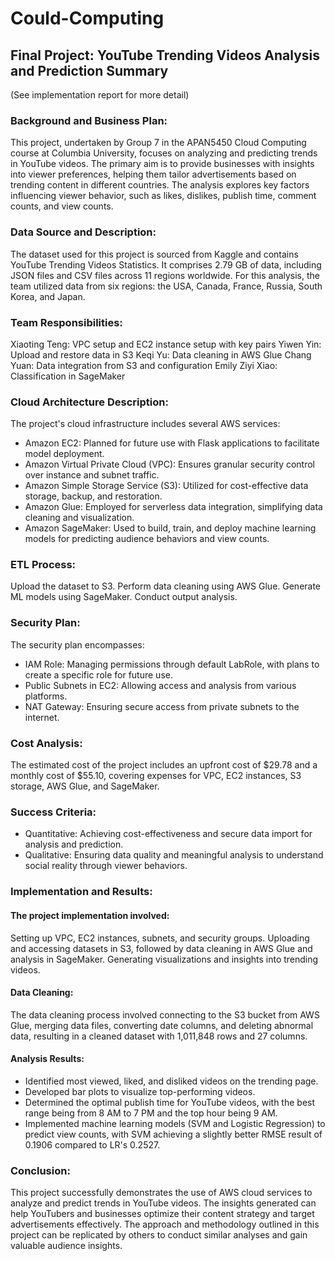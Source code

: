# Could-Computing

## Final Project: YouTube Trending Videos Analysis and Prediction Summary

(See implementation report for more detail)

### Background and Business Plan:
This project, undertaken by Group 7 in the APAN5450 Cloud Computing course at Columbia University, focuses on analyzing and predicting trends in YouTube videos. The primary aim is to provide businesses with insights into viewer preferences, helping them tailor advertisements based on trending content in different countries. The analysis explores key factors influencing viewer behavior, such as likes, dislikes, publish time, comment counts, and view counts.

### Data Source and Description:
The dataset used for this project is sourced from Kaggle and contains YouTube Trending Videos Statistics. It comprises 2.79 GB of data, including JSON files and CSV files across 11 regions worldwide. For this analysis, the team utilized data from six regions: the USA, Canada, France, Russia, South Korea, and Japan.

### Team Responsibilities:
Xiaoting Teng: VPC setup and EC2 instance setup with key pairs
Yiwen Yin: Upload and restore data in S3
Keqi Yu: Data cleaning in AWS Glue
Chang Yuan: Data integration from S3 and configuration
Emily Ziyi Xiao: Classification in SageMaker

### Cloud Architecture Description:
The project's cloud infrastructure includes several AWS services:
- Amazon EC2: Planned for future use with Flask applications to facilitate model deployment.
- Amazon Virtual Private Cloud (VPC): Ensures granular security control over instance and subnet traffic.
- Amazon Simple Storage Service (S3): Utilized for cost-effective data storage, backup, and restoration.
- Amazon Glue: Employed for serverless data integration, simplifying data cleaning and visualization.
- Amazon SageMaker: Used to build, train, and deploy machine learning models for predicting audience behaviors and view counts.

### ETL Process:
Upload the dataset to S3.
Perform data cleaning using AWS Glue.
Generate ML models using SageMaker.
Conduct output analysis.

### Security Plan:
The security plan encompasses:
- IAM Role: Managing permissions through default LabRole, with plans to create a specific role for future use.
- Public Subnets in EC2: Allowing access and analysis from various platforms.
- NAT Gateway: Ensuring secure access from private subnets to the internet.

### Cost Analysis:
The estimated cost of the project includes an upfront cost of $29.78 and a monthly cost of $55.10, covering expenses for VPC, EC2 instances, S3 storage, AWS Glue, and SageMaker.

### Success Criteria:
- Quantitative: Achieving cost-effectiveness and secure data import for analysis and prediction.
- Qualitative: Ensuring data quality and meaningful analysis to understand social reality through viewer behaviors.

### Implementation and Results:
#### The project implementation involved:
Setting up VPC, EC2 instances, subnets, and security groups.
Uploading and accessing datasets in S3, followed by data cleaning in AWS Glue and analysis in SageMaker.
Generating visualizations and insights into trending videos.

#### Data Cleaning:
The data cleaning process involved connecting to the S3 bucket from AWS Glue, merging data files, converting date columns, and deleting abnormal data, resulting in a cleaned dataset with 1,011,848 rows and 27 columns.

#### Analysis Results:
- Identified most viewed, liked, and disliked videos on the trending page.
- Developed bar plots to visualize top-performing videos.
- Determined the optimal publish time for YouTube videos, with the best range being from 8 AM to 7 PM and the top hour being 9 AM.
- Implemented machine learning models (SVM and Logistic Regression) to predict view counts, with SVM achieving a slightly better RMSE result of 0.1906 compared to LR's 0.2527.

### Conclusion:
This project successfully demonstrates the use of AWS cloud services to analyze and predict trends in YouTube videos. The insights generated can help YouTubers and businesses optimize their content strategy and target advertisements effectively. The approach and methodology outlined in this project can be replicated by others to conduct similar analyses and gain valuable audience insights.
